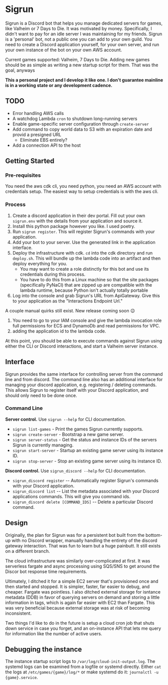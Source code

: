 # Sigrun

Sigrun is a Discord bot that helps you manage dedicated servers for games, like Valheim or 7 Days to Die. It was motivated by money. Specifically, I didn't want to pay for an idle server I was maintaining for my friends. Sigrun is a 'personal' bot, not a public one you can add to your own guild. You need to create a Discord application yourself, for your own server, and run your own instance of the bot on your own AWS account.

Current games supported: Valheim, 7 Days to Die. Adding new games should be as simple as writing a new startup script for them. That was the goal, anyways

**This a personal project and I develop it like one. I don't guarantee mainline is in a working state or any development cadence.**

## TODO
- Error handling AWS calls 
- A watchdog Lambda `cron` to shutdown long-running servers
- Enable game-specific server configuration through `create-server`
- Add command to copy world data to S3 with an expiration date and provid a presigned URL
    - Eliminate EBS entirely?
- Add a connection API to the host

## Getting Started

### Pre-requisites

You need the aws cdk cli, you need python, you need an AWS account with credentials setup. The easiest way to setup credentials is with the aws cli.

### Process

1. Create a discord application in their dev portal. Fill out your own `sigrun.env` with the details from your application and source it.
2. Install this python package however you like. I used poetry.
3. Run `sigrun register`. This will register Sigrun's commands with your application.
4. Add your bot to your server. Use the generated link in the application interface.
5. Deploy the infrastructure with cdk. `cd` into the cdk directory and run `deploy.sh`. This will bundle up the lambda code into an artifact and then deploy everything for you.
    - You may want to create a role distinctly for this bot and use its credentials during this process.
    - You have to do this from a Linux machine so that the site packages (specifically PyNaCl) that are zipped up are compatible with the lambda runtime, because Python isn't actually totally portable
6. Log into the console and grab Sigrun's URL from ApiGateway. Give this to your application as the "Interactions Endpoint Url."

A couple manual quirks still exist. New release coming soon 😉
1. You need to go to your IAM console and give the lambda invocation role full permissions for ECS and DynamoDb and read permissions for VPC.
2. adding the application id to the lambda code.

At this point, you should be able to execute commands against Sigrun using either the CLI or Discord interactions, and start a Valheim server instance.

## Interface

Sigrun provides the same interface for controlling server from the command line and from discord. The command line also has an additional interface for managing your discord application, e.g. registering / deleting commands. This allows Sigrun to register itself with your Discord application, and should only need to be done once.

### Command Line

**Server control.** Use `sigrun --help` for CLI documentation.

- `sigrun list-games` - Print the games Sigrun currently supports.
- `sigrun create-server` - Bootstrap a new game server.
- `sigrun server-status` - Get the status and instance IDs of the servers Sigrun is currently managing.
- `sigrun start-server` - Startup an existing game server using its instance ID.
- `sigrun stop-server` - Stop an existing game server using its instance ID.

**Discord control.** Use `sigrun_discord --help` for CLI documentation.

- `sigrun_discord register` -- Automatically register Sigrun's commands with your Discord application.
- `sigrun_discord list` -- List the metadata associated with your Discord applications commands. This will give you command ids.
- `sigrun_discord delete [COMMAND_IDS]` -- Delete a particular Discord command.

## Design

Originally, the plan for Sigrun was for a persistent bot built from the bottom-up with no Discord wrapper, manually handling the entirety of the discord gateway interaction. That was fun to learn but a huge painbutt. It still exists on a different branch.

The cloud infrastructure was similarly over-complicated at first. It was serverless fargate and async processing using SQS/SNS to get around the Discor bot response time requirements. 

Ultimately, I ditched it for a simple EC2 server that's provisioned once and then started and stopped. It is simpler, faster, far easier to debug, and cheaper. Fargate was pointless. I also ditched external storage for isntance metadata (DDB) in favor of querying servers on demand and storing a little information in tags, which is again far easier with EC2 than Fargate. This was very beneficial because external storage was at risk of becoming inconsistent.

Two things I'd like to do in the future is setup a cloud cron job that shuts down service in case you forget, and an on-instance API that lets me query for information like the number of active users.

## Debugging the instance

The instance startup script logs to `/var/log/cloud-init-output.log`. The systemd logs can be examined from a logfile or systemd directly. Either `cat` the logs at `/etc/games/{game}/log/*` or make systemd do it: `journalctl -u {game}.service`.
